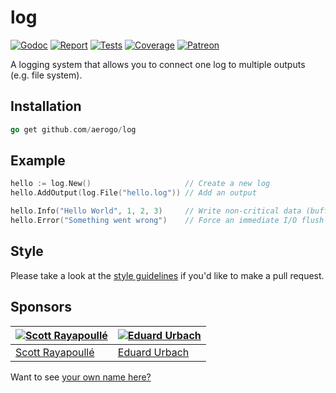 # log

[![Godoc][godoc-image]][godoc-url]
[![Report][report-image]][report-url]
[![Tests][tests-image]][tests-url]
[![Coverage][coverage-image]][coverage-url]
[![Patreon][patreon-image]][patreon-url]

A logging system that allows you to connect one log to multiple outputs (e.g. file system).

## Installation

```go
go get github.com/aerogo/log
```

## Example

```go
hello := log.New()                     // Create a new log
hello.AddOutput(log.File("hello.log")) // Add an output

hello.Info("Hello World", 1, 2, 3)     // Write non-critical data (buffered)
hello.Error("Something went wrong")    // Force an immediate I/O flush for error messages
```

## Style

Please take a look at the [style guidelines](https://github.com/akyoto/quality/blob/master/STYLE.md) if you'd like to make a pull request.

## Sponsors

| [![Scott Rayapoullé](https://avatars3.githubusercontent.com/u/11772084?s=70&v=4)](https://github.com/soulcramer) | [![Eduard Urbach](https://avatars2.githubusercontent.com/u/438936?s=70&v=4)](https://twitter.com/eduardurbach) |
| --- | --- |
| [Scott Rayapoullé](https://github.com/soulcramer) | [Eduard Urbach](https://eduardurbach.com) |

Want to see [your own name here?](https://www.patreon.com/eduardurbach)

[godoc-image]: https://godoc.org/github.com/aerogo/log?status.svg
[godoc-url]: https://godoc.org/github.com/aerogo/log
[report-image]: https://goreportcard.com/badge/github.com/aerogo/log
[report-url]: https://goreportcard.com/report/github.com/aerogo/log
[tests-image]: https://cloud.drone.io/api/badges/aerogo/log/status.svg
[tests-url]: https://cloud.drone.io/aerogo/log
[coverage-image]: https://codecov.io/gh/aerogo/log/graph/badge.svg
[coverage-url]: https://codecov.io/gh/aerogo/log
[patreon-image]: https://img.shields.io/badge/patreon-donate-green.svg
[patreon-url]: https://www.patreon.com/eduardurbach
